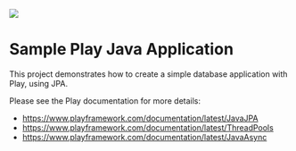 [<img src="https://img.shields.io/travis/playframework/play-java-jpa-example.svg"/>](https://travis-ci.org/playframework/play-java-jpa-example)

# Sample Play Java Application

This project demonstrates how to create a simple database application with Play, using JPA.

Please see the Play documentation for more details:

* https://www.playframework.com/documentation/latest/JavaJPA
* https://www.playframework.com/documentation/latest/ThreadPools
* https://www.playframework.com/documentation/latest/JavaAsync
